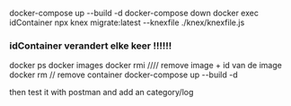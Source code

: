 docker-compose up --build -d
docker-compose down 
 docker exec idContainer  npx  knex migrate:latest --knexfile ./knex/knexfile.js
 ### idContainer verandert elke keer !!!!!!


 docker ps
 docker images 
 docker rmi  //// remove image + id van de image 
 docker rm // remove container
docker-compose up --build -d

then test it with postman and add an category/log
